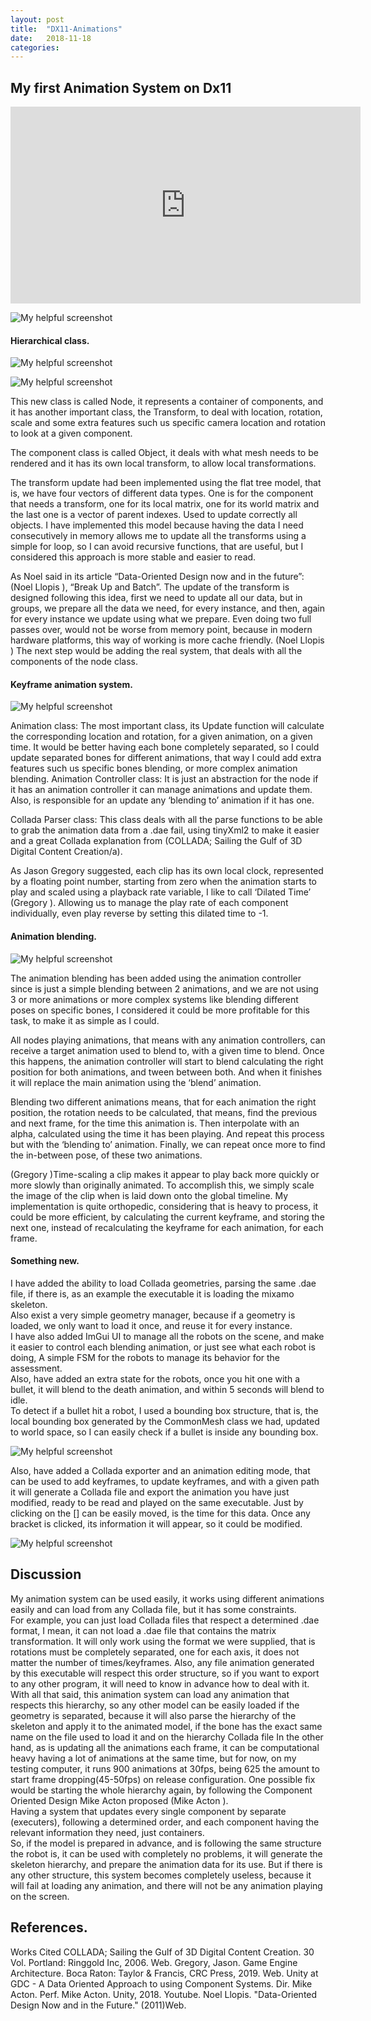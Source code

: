 ```yaml
---
layout: post
title:  "DX11-Animations"
date:   2018-11-18
categories: 
---
```

## My first Animation System on Dx11

<iframe width="560" height="315" src="https://www.youtube.com/embed/bAM5TKkDaoY" frameborder="0" allow="accelerometer; autoplay; encrypted-media; gyroscope; picture-in-picture" allowfullscreen></iframe>


![My helpful screenshot](/assets/Animations/Screenshot_1.png)





#### Hierarchical class.


![My helpful screenshot](/assets/Animations/Screenshot_4.png)


![My helpful screenshot](/assets/Animations/Screenshot_5.png)

This new class is called Node, it represents a container of components, and it has another important class, the Transform, to deal with location, rotation, scale and some extra features such us specific camera location and rotation to look at a given component.  

The component class is called Object, it deals with what mesh needs to be rendered and it has its own local transform, to allow local transformations.  

The transform update had been implemented using the flat tree model, that is, we have four vectors of different data types. One is for the component that needs a transform, one for its local matrix, one for its world matrix and the last one is a vector of parent indexes. Used to update correctly all objects.
I have implemented this model because having the data I need consecutively in memory allows me to update all the transforms using a simple for loop, so I can avoid recursive functions, that are useful, but I considered this approach is more stable and easier to read.  
 
As Noel said in its article “Data-Oriented Design now and in the future”: (Noel Llopis ), “Break Up and Batch”.
 The update of the transform is designed following this idea, first we need to update all our data, but in groups, we prepare all the data we need, for every instance, and then, again for every instance we update using what we prepare.
Even doing two full passes over, would not be worse from memory point, because in modern hardware platforms, this way of working is more cache friendly. (Noel Llopis )
The next step would be adding the real system, that deals with all the components of the node class.



#### Keyframe animation system.

![My helpful screenshot](/assets/Animations/Screenshot_6.png)

Animation class: The most important class, its Update function will calculate the corresponding location and rotation, for a given animation, on a given time.
It would be better having each bone completely separated, so I could update separated bones for different animations, that way I could add extra features such us specific bones blending, or more complex animation blending.
Animation Controller class: It is just an abstraction for the node if it has an animation controller it can manage animations and update them. Also, is responsible for an update any ‘blending to’ animation if it has one.  

Collada Parser class: This class deals with all the parse functions to be able to grab the animation data from a .dae fail, using tinyXml2 to make it easier and a great Collada explanation from (COLLADA; Sailing the Gulf of 3D Digital Content Creation/a).   

As Jason Gregory suggested, each clip has its own local clock, represented by a floating point number, starting from zero when the animation starts to play and scaled using a playback rate variable, I like to call ‘Dilated Time’ (Gregory ). Allowing us to manage the play rate of each component individually, even play reverse by setting this dilated time to -1. 


#### Animation blending.

![My helpful screenshot](/assets/Animations/Screenshot_7.png)

The animation blending has been added using the animation controller since is just a simple blending between 2 animations, and we are not using 3 or more animations or more complex systems like blending different poses on specific bones, I considered it could be more profitable for this task, to make it as simple as I could.  

All nodes playing animations, that means with any animation controllers, can receive a target animation used to blend to, with a given time to blend.
Once this happens, the animation controller will start to blend calculating the right position for both animations, and tween between both. And when it finishes it will replace the main animation using the ‘blend’ animation.

Blending two different animations means, that for each animation the right position, the rotation needs to be calculated, that means, find the previous and next frame, for the time this animation is. Then interpolate with an alpha, calculated using the time it has been playing. And repeat this process but with the ‘blending to’ animation. Finally, we can repeat once more to find the in-between pose, of these two animations.  
 
(Gregory )Time-scaling a clip makes it appear to play back more quickly or more slowly than originally animated. To accomplish this, we simply scale the image of the clip when is laid down onto the global timeline.
My implementation is quite orthopedic, considering that is heavy to process, it could be more efficient, by calculating the current keyframe, and storing the next one, instead of recalculating the keyframe for each animation, for each frame.


#### Something new.

I have added the ability to load Collada geometries, parsing the same .dae file, if there is, as an example the executable it is loading the mixamo skeleton.  
Also exist a very simple geometry manager, because if a geometry is loaded, we only want to load it once, and reuse it for every instance.  
I have also added ImGui UI to manage all the robots on the scene, and make it easier to control each blending animation, or just see what each robot is doing,
A simple FSM for the robots to manage its behavior for the assessment.  
Also, have added an extra state for the robots, once you hit one with a bullet, it will blend to the death animation, and within 5 seconds will blend to idle.  
To detect if a bullet hit a robot, I used a bounding box structure, that is, the local bounding box generated by the CommonMesh class we had, updated to world space, so I can easily check if a bullet is inside any bounding box.  

![My helpful screenshot](/assets/Animations/Screenshot_8.png)

Also, have added a Collada exporter and an animation editing mode, that can be used to add keyframes, to update keyframes, and with a given path it will generate a Collada file and export the animation you have just modified, ready to be read and played on the same executable. 
Just by clicking on the [] can be easily moved, is the time for this data.
Once any bracket is clicked, its information it will appear, so it could be modified.

![My helpful screenshot](/assets/Animations/Screenshot_9.png)


## Discussion

My animation system can be used easily, it works using different animations easily and can load from any Collada file, but it has some constraints.  
For example, you can just load Collada files that respect a determined .dae format, I mean, it can not load a .dae file that contains the matrix transformation. It will only work using the format we were supplied, that is rotations must be completely separated, one for each axis, it does not matter the number of times/keyframes. Also, any file animation generated by this executable will respect this order structure, so if you want to export to any other program, it will need to know in advance how to deal with it.  
With all that said, this animation system can load any animation that respects this hierarchy, so any other model can be easily loaded if the geometry is separated, because it will also parse the hierarchy of the skeleton and apply it to the animated model, if the bone has the exact same name on the file used to load it and on the hierarchy Collada file
In the other hand, as is updating all the animations each frame, it can be computational heavy having a lot of animations at the same time, but for now, on my testing computer, it runs 900 animations at 30fps, being 625 the amount to start frame dropping(45-50fps) on release configuration. One possible fix would be starting the whole hierarchy again, by following the Component Oriented Design Mike Acton proposed (Mike Acton ).   
Having a system that updates every single component by separate (executers), following a determined order, and each component having the relevant information they need, just containers.  
So, if the model is prepared in advance, and is following the same structure the robot is, it can be used with completely no problems, it will generate the skeleton hierarchy, and prepare the animation data for its use. But if there is any other structure, this system becomes completely useless, because it will fail at loading any animation, and there will not be any animation playing on the screen.  



## References.
Works Cited
COLLADA; Sailing the Gulf of 3D Digital Content Creation. 30 Vol. Portland: Ringgold Inc, 2006. Web. 
Gregory, Jason. Game Engine Architecture. Boca Raton: Taylor & Francis, CRC Press, 2019. Web. 
Unity at GDC - A Data Oriented Approach to using Component Systems. Dir. Mike Acton. Perf. Mike Acton. Unity, 2018. Youtube.
Noel Llopis. "Data-Oriented Design Now and in the Future." (2011)Web.
 





